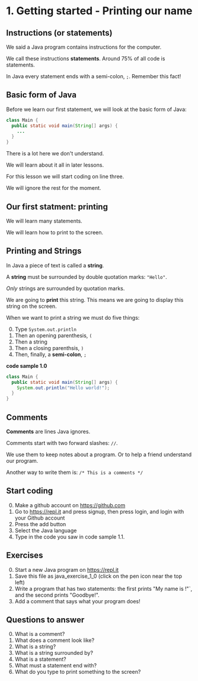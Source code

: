 
# 1. Getting started - Printing our name

## Instructions (or statements)

We said a Java program contains instructions for the computer.

We call these instructions **statements**. Around 75% of all code is statements. 

In Java every statement ends with a semi-colon, `;`. Remember this fact!

## Basic form of Java

Before we learn our first statement, we will look at the basic form of Java:

```java
class Main {
  public static void main(String[] args) {
    ...
  }
}
```

There is a lot here we don't understand.

We will learn about it all in later lessons.

For this lesson we will start coding on line three.

We will ignore the rest for the moment.

## Our first statment: printing

We will learn many statements.

We will learn how to print to the screen.

## Printing and Strings

In Java a piece of text is called a **string**.

A **string** must be surrounded by double quotation marks: `"Hello"`.

*Only* strings are surrounded by quotation marks.

We are going to **print** this string. This means we are going to display this string on the screen.

When we want to print a string we must do five things:

0. Type `System.out.println`
0. Then an opening parenthesis, `(`
0. Then a string
0. Then a closing parenthsis, `)`
0. Then, finally, a **semi-colon**, `;`

**code sample 1.0**

```java
class Main {
  public static void main(String[] args) {
    System.out.println("Hello world!");
  }
}
```

## Comments

**Comments** are lines Java ignores.

Comments start with two forward slashes: `//`. 

We use them to keep notes about a program. Or to help a friend understand our program.

Another way to write them is: `/* This is a comments */`

## Start coding ##

0. Make a github account on https://github.com
0. Go to https://repl.it and press signup, then press login, and login with your Github account
0. Press the add button
0. Select the Java language
0. Type in the code you saw in code sample 1.1.

## Exercises ##

0. Start a new Java program on https://repl.it
0. Save this file as java_exercise_1_0 (click on the pen icon near the top left)
0. Write a program that has two statements: the first prints "My name is <insert your name here>!"`, and the second prints "Goodbye!".
0. Add a comment that says what your program does!

## Questions to answer ##

0. What is a comment?
0. What does a comment look like?
0. What is a string?
0. What is a string surrounded by?
0. What is a statement?
0. What must a statement end with?
0. What do you type to print something to the screen?
